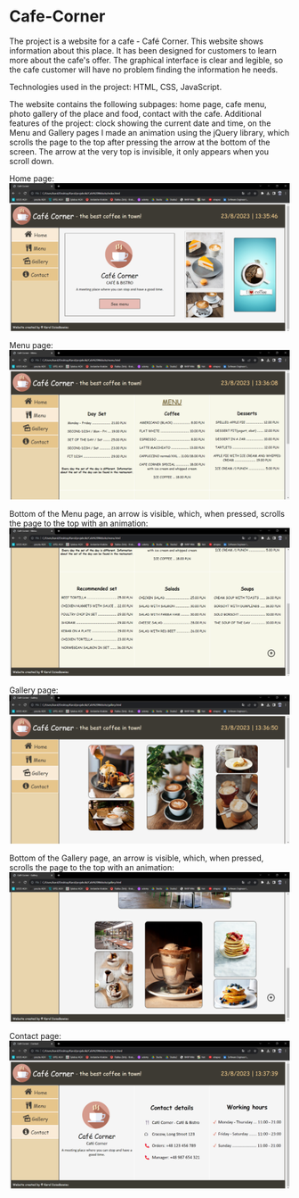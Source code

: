 # Cafe-Corner

The project is a website for a cafe - Café Corner. This website shows information about this place. It has been designed for customers to learn more about the cafe's offer. The graphical interface is clear and legible, so the cafe customer will have no problem finding the information he needs.

Technologies used in the project: HTML, CSS, JavaScript.

The website contains the following subpages: home page, cafe menu, photo gallery of the place and food, contact with the cafe.
Additional features of the project: clock showing the current date and time, on the Menu and Gallery pages I made an animation using the jQuery library, which scrolls the page to the top after pressing the arrow at the bottom of the screen. The arrow at the very top is invisible, it only appears when you scroll down.

Home page:
![Home page](https://github.com/karoldziadkowiec/Cafe-Corner/blob/main/photos/1.png)

Menu page:
![Menu page](https://github.com/karoldziadkowiec/Cafe-Corner/blob/main/photos/2.png)

Bottom of the Menu page, an arrow is visible, which, when pressed, scrolls the page to the top with an animation:
![Bottom of the Menu page](https://github.com/karoldziadkowiec/Cafe-Corner/blob/main/photos/3.png)

Gallery page:
![Contact page](https://github.com/karoldziadkowiec/Cafe-Corner/blob/main/photos/4.png)

Bottom of the Gallery page, an arrow is visible, which, when pressed, scrolls the page to the top with an animation:
![Gallery page](https://github.com/karoldziadkowiec/Cafe-Corner/blob/main/photos/5.png)

Contact page:
![Contact page](https://github.com/karoldziadkowiec/Cafe-Corner/blob/main/photos/6.png)
